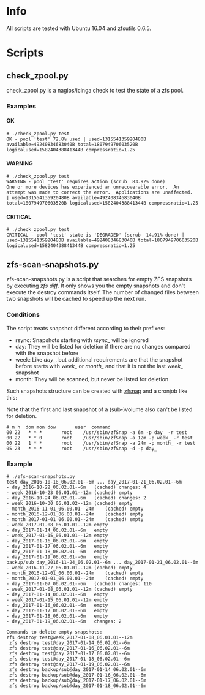 # Info

All scripts are tested with Ubuntu 16.04 and zfsutils 0.6.5.

# Scripts

## check_zpool.py

check_zpool.py is a nagios/icinga check to test the state of a zfs pool.

### Examples

#### OK

```
# ./check_zpool.py test
OK - pool 'test' 72.8% used | used=131554135920480B available=49240834683040B total=180794970603520B logicalused=158240438841344B compressratio=1.25
```

#### WARNING

```
# ./check_zpool.py test
WARNING - pool 'test' requires action (scrub  83.92% done)
One or more devices has experienced an unrecoverable error.  An
attempt was made to correct the error.  Applications are unaffected.
| used=131554135920480B available=49240834683040B total=180794970603520B logicalused=158240438841344B compressratio=1.25
```

#### CRITICAL

```
# ./check_zpool.py test
CRITICAL - pool 'test' state is 'DEGRADED' (scrub  14.91% done) | used=131554135920480B available=49240834683040B total=180794970603520B logicalused=158240438841344B compressratio=1.25
```

## zfs-scan-snapshots.py

zfs-scan-snapshots.py is a script that searches for empty ZFS snapshots by executing *zfs diff*. 
It only shows you the empty snapshots and don't execute the destroy commands itself. 
The number of changed files between two snapshots will be cached to speed up the next run.

### Conditions

The script treats snapshot different according to their prefixes:

- rsync: Snapshots starting with *rsync_* will be ignored
- day: They will be listed for deletion if there are no changes compared with the snapshot before
- week: Like *day_*, but additional requirements are that the snapshot before starts with *week_* or *month_* and that it is not the last *week_* snapshot
- month: They will be scanned, but never be listed for deletion

Such snapshots structure can be created with [zfsnap](https://github.com/zfsnap/zfsnap) and a cronjob like this:

Note that the first and last snapshot of a (sub-)volume also can't be listed for deletion.

```
# m h  dom mon dow       user  command
00 22	* * *		root	/usr/sbin/zfSnap -a 6m -p day_ -r test
00 22	* * 0		root	/usr/sbin/zfSnap -a 12m -p week_ -r test
00 22	1 * *		root	/usr/sbin/zfSnap -a 24m -p month_ -r test
05 23	* * *		root	/usr/sbin/zfSnap -d -p day_
```

### Example

```
# ./zfs-scan-snapshots.py
test day_2016-10-18_06.02.01--6m ... day_2017-01-21_06.02.01--6m
- day_2016-10-22_06.02.01--6m	(cached) changes: 4 
- week_2016-10-23_06.01.01--12m	(cached) empty 
- day_2016-10-24_06.02.01--6m	(cached) changes: 2 
- week_2016-10-30_06.01.02--12m	(cached) empty 
- month_2016-11-01_06.00.01--24m	(cached) empty 
- month_2016-12-01_06.00.01--24m	(cached) empty 
- month_2017-01-01_06.00.01--24m	(cached) empty 
- week_2017-01-08_06.01.01--12m	empty 
- day_2017-01-14_06.02.01--6m	empty 
- week_2017-01-15_06.01.01--12m	empty 
- day_2017-01-16_06.02.01--6m	empty 
- day_2017-01-17_06.02.01--6m	empty 
- day_2017-01-18_06.02.01--6m	empty 
- day_2017-01-19_06.02.01--6m	empty 
backup/sub day_2016-11-24_06.02.01--6m ... day_2017-01-21_06.02.01--6m
- week_2016-11-27_06.01.01--12m	(cached) empty 
- month_2016-12-01_06.00.01--24m	(cached) empty 
- month_2017-01-01_06.00.01--24m	(cached) empty 
- day_2017-01-07_06.02.01--6m	(cached) changes: 110 
- week_2017-01-08_06.01.01--12m	(cached) empty 
- day_2017-01-14_06.02.01--6m	empty 
- week_2017-01-15_06.01.01--12m	empty 
- day_2017-01-16_06.02.01--6m	empty 
- day_2017-01-17_06.02.01--6m	empty 
- day_2017-01-18_06.02.01--6m	empty 
- day_2017-01-19_06.02.01--6m	changes: 2 

Commands to delete empty snapshots:
zfs destroy test@week_2017-01-08_06.01.01--12m
 zfs destroy test@day_2017-01-14_06.02.01--6m
 zfs destroy test@day_2017-01-16_06.02.01--6m
 zfs destroy test@day_2017-01-17_06.02.01--6m
 zfs destroy test@day_2017-01-18_06.02.01--6m
 zfs destroy test@day_2017-01-19_06.02.01--6m
 zfs destroy backup/sub@day_2017-01-14_06.02.01--6m
 zfs destroy backup/sub@day_2017-01-16_06.02.01--6m
 zfs destroy backup/sub@day_2017-01-17_06.02.01--6m
 zfs destroy backup/sub@day_2017-01-18_06.02.01--6m
```
